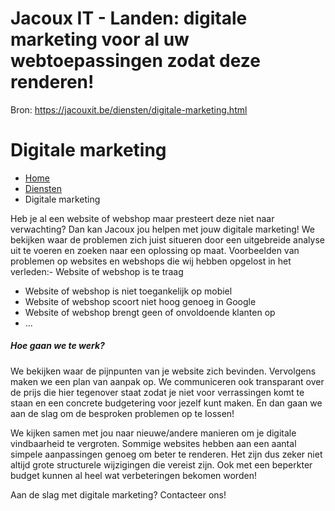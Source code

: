 # Jacoux IT - Landen: digitale marketing voor al uw webtoepassingen zodat deze renderen!

Bron: https://jacouxit.be/diensten/digitale-marketing.html

# Digitale marketing

* [Home](/index.html)
* [Diensten](/diensten/website-ontwikkeling.html)
* Digitale marketing



Heb je al een website of webshop maar presteert deze niet naar verwachting? Dan kan Jacoux jou helpen met jouw digitale marketing! We bekijken waar de problemen zich juist situeren door een uitgebreide
analyse uit te voeren en zoeken naar een oplossing op maat.
Voorbeelden van problemen op websites en webshops die wij hebben opgelost in het verleden:- Website of webshop is te traag
- Website of webshop is niet toegankelijk op mobiel
- Website of webshop scoort niet hoog genoeg in Google
- Website of webshop brengt geen of onvoldoende klanten op
- ...
  

##### Hoe gaan we te werk?

We bekijken waar de pijnpunten van je website zich bevinden. Vervolgens maken we een plan van aanpak op.
We communiceren ook transparant over de prijs die hier tegenover staat zodat je niet voor verrassingen komt te staan
en een concrete budgetering voor jezelf kunt maken. En dan gaan we aan de slag om de besproken problemen op te lossen!
  
  
We kijken samen met jou naar nieuwe/andere manieren om je digitale vindbaarheid te vergroten. Sommige websites hebben aan een aantal simpele aanpassingen genoeg om beter te renderen.
Het zijn dus zeker niet altijd grote structurele wijzigingen die vereist zijn.
Ook met een beperkter budget kunnen al heel wat verbeteringen bekomen worden!

Aan de slag met digitale marketing? Contacteer ons!